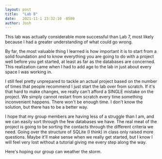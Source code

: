 ```yaml
---
layout: post
title:  "Lab 8"
date:   2021-11-1 23:32:10 -0500
author: Josh
---
```

This lab was actually considerable more successful than Lab 7, most likely because I had a greater understanding of what could go wrong.

By far, the most valuable thing I learned is how important it is to start from a solid foundation and to know everything you are going to do with a project well before you get started, at least as far as the databases are concerned.
This realization came when I had to add age to the lab in just about every space I was working in.

I still feel pretty unprepared to tackle an actual project based on the number of times that people recommend I just start the lab over from scratch. If it's that hard to make changes, we really can't afford a SINGLE mistake on the project. We simply cannot restart from scratch every time something inconvenient happens. There won't be enough time. I don't know the solution, but there has to be a better way.

I hope that my group members are having less of a struggle than I am, and we can easily sort through the few databases we have. The real meat of the project is going to be sorting the contacts through the different criteria we need. Going over the structure of SQLite (I think) in class only raised more questions. Maybe it'll make sense when we really get started, but I know I will feel very lost without a tutorial giving me every step along the way.

Here's hoping our group can weather the storm.
